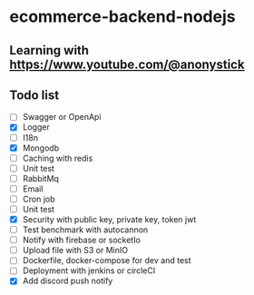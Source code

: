 # ecommerce-backend-nodejs

## Learning with https://www.youtube.com/@anonystick

## Todo list

- [ ] Swagger or OpenApi
- [x] Logger
- [ ] I18n
- [x] Mongodb
- [ ] Caching with redis
- [ ] Unit test
- [ ] RabbitMq
- [ ] Email
- [ ] Cron job
- [ ] Unit test
- [x] Security with public key, private key, token jwt
- [ ] Test benchmark with autocannon
- [ ] Notify with firebase or socketIo
- [ ] Upload file with S3 or MinIO
- [ ] Dockerfile, docker-compose for dev and test
- [ ] Deployment with jenkins or circleCI
- [x] Add discord push notify
